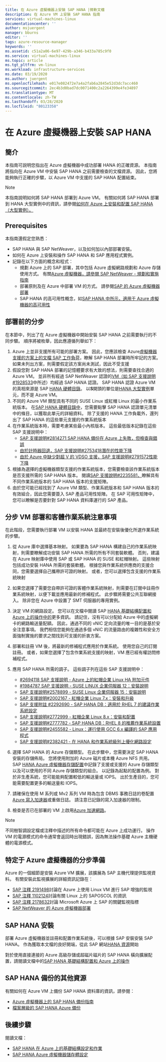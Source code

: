 ```yaml
---
title: 在 Azure 虛擬機器上安裝 SAP HANA |微軟文檔
description: 在 Azure VM 上安裝 SAP HANA 指南
services: virtual-machines-linux
documentationcenter: ''
author: msjuergent
manager: bburns
editor: ''
tags: azure-resource-manager
keywords: ''
ms.assetid: c51a2a06-6e97-429b-a346-b433a785c9f0
ms.service: virtual-machines-linux
ms.topic: article
ms.tgt_pltfrm: vm-linux
ms.workload: infrastructure-services
ms.date: 03/19/2020
ms.author: juergent
ms.openlocfilehash: e017e082472e7a4a2fab6a2845e52d3dc7acc460
ms.sourcegitcommit: 2ec4b3d0bad7dc0071400c2a2264399e4fe34897
ms.translationtype: MT
ms.contentlocale: zh-TW
ms.lasthandoff: 03/28/2020
ms.locfileid: "80123358"
---
```

# <a name="installation-of-sap-hana-on-azure-virtual-machines"></a>在 Azure 虛擬機器上安裝 SAP HANA
## <a name="introduction"></a>簡介
本指南可説明您指出在 Azure 虛擬機器中成功部署 HANA 的正確資源。 本指南將指向在 Azure VM 中安裝 SAP HANA 之前需要檢查的文檔資源。 因此，您將能夠執行正確的步驟，以 Azure VM 中支援的 SAP HANA 配置結束。  

> [!NOTE]
> 本指南說明如何將 SAP HANA 部署到 Azure VM。 有關如何將 SAP HANA 部署到 HANA 大型實例中的資訊，請參閱[如何在 Azure 上安裝和配置 SAP HANA（大型實例）。](https://docs.microsoft.com/azure/virtual-machines/workloads/sap/hana-installation)
 
## <a name="prerequisites"></a>Prerequisites
本指南還假定您熟悉：
* SAP HANA 與 SAP NetWeaver，以及如何加以內部部署安裝。
* 如何在 Azure 上安裝和操作 SAP HANA 和 SAP 應用程式實例。
* 記錄在以下方面的概念和程式：
   * 規劃 Azure 上的 SAP 部署，其中包括 Azure 虛擬網路規劃和 Azure 存儲使用方式。 有關[Azure 虛擬機器，請參閱 SAP NetWeaver - 規劃和實施指南](https://docs.microsoft.com/azure/virtual-machines/workloads/sap/planning-guide)
   * 部署原則及在 Azure 中部署 VM 的方式。 請參閱[SAP 的 Azure 虛擬機器部署](https://docs.microsoft.com/azure/virtual-machines/workloads/sap/deployment-guide)
   * SAP HANA 的高可用性概念，如[SAP HANA 中所示，適用于 Azure 虛擬機器的高可用性](https://docs.microsoft.com/azure/virtual-machines/workloads/sap/sap-hana-availability-overview)

## <a name="step-by-step-before-deploying"></a>部署前的分步
在本節中，列出了在 Azure 虛擬機器中開始安裝 SAP HANA 之前需要執行的不同步驟。 順序將被枚舉，因此應遵循列舉如下：

1. Azure 上並非支援所有可能的部署方案。 因此，您應該檢查 Azure[虛擬機器支援的方案上的文檔 SAP 工作負荷](https://docs.microsoft.com/azure/virtual-machines/workloads/sap/sap-planning-supported-configurations)，瞭解 SAP HANA 部署時所牢記的方案。 如果未列出方案，則需要假定該方案尚未測試，因此不受支援
2. 假設您對 SAP HANA 部署的記憶體要求有大致的想法，則需要查找合適的 Azure VM。 並非所有經過 SAP NetWeaver 認證的[VM（如 SAP 支援說明#1928533](https://launchpad.support.sap.com/#/notes/1928533)中所述）均經過 SAP HANA 認證。 SAP HANA 認證 Azure VM 的真相來源是 SAP [HANA 硬體目錄](https://www.sap.com/dmc/exp/2014-09-02-hana-hardware/enEN/iaas.html#categories=Microsoft%20Azure)。 以**S**開頭的單位是[HANA 大型實例](https://docs.microsoft.com/azure/virtual-machines/workloads/sap/hana-overview-architecture)單元，而不是 Azure VM。
3. 不同的 Azure VM 類型具有不同的 SUSE Linux 或紅帽 Linux 的最小作業系統版本。 在[SAP HANA 硬體目錄中](https://www.sap.com/dmc/exp/2014-09-02-hana-hardware/enEN/iaas.html#categories=Microsoft%20Azure)，您需要點擊 SAP HANA 認證單元清單中的條目，以獲取此單元的詳細資料。 除了支援的 HANA 工作負載外，還列出了 SAP HANA 的這些單元支援的作業系統版本
4. 在作業系統版本時，需要考慮某些最小內核版本。 這些最低版本記錄在這些 SAP 支援說明中：
    - [SAP 支援說明#2814271 SAP HANA 備份在 Azure 上失敗，但檢查與錯誤](https://launchpad.support.sap.com/#/notes/2814271)
    - [由於計時器回退，SAP 支援說明#2753418潛在的性能下降](https://launchpad.support.sap.com/#/notes/2753418)
    - [由於 Azure 中缺少對超 V 的 VDSO 支援，SAP 支援說明#2791572性能下降](https://launchpad.support.sap.com/#/notes/2791572)
4. 根據為選擇的虛擬機器類型支援的作業系統版本，您需要檢查該作業系統版本是否支援所需的 SAP HANA 版本。 閱讀[SAP 支援說明#2235581，](https://launchpad.support.sap.com/#/notes/2235581)瞭解具有不同作業系統版本的 SAP HANA 版本的支援矩陣。
5. 由於您可能已經找到了 Azure VM 類型、作業系統版本和 SAP HANA 版本的有效組合，因此您需要簽入 SAP 產品可用性矩陣。 在 SAP 可用性矩陣中，您可以瞭解是否要針對 SAP HANA 資料庫運行的 SAP 產品。


## <a name="step-by-step-vm-deployment-and-guest-os-considerations"></a>分步 VM 部署和客體作業系統注意事項
在此階段，您需要執行部署 VM 以安裝 HANA 並最終在安裝後優化所選作業系統的步驟。

1. 從 Azure 庫中選擇基本映射。 如果要為 SAP HANA 構建自己的作業系統映射，則需要瞭解成功安裝 SAP HANA 所需的所有不同套裝軟體。 否則，建議在 Azure 映射庫中使用 SAP 或 SAP HANA 的 SUSE 和紅帽映射。 這些映射包括成功安裝 HANA 所需的套裝軟體。 根據您與作業系統供應商的支援合同，您需要選擇自己攜帶許可證的映射。 或者，您可以選擇包含支援的作業系統映射
2. 如果您選擇了需要您自帶許可證的客體作業系統映射，則需要在訂閱中註冊作業系統映射，以便下載並應用最新的修補程式。 此步驟將需要公共互聯網接入。 除非您在 Azure 中設置了 SMT 伺服器的專用實例。
3. 決定 VM 的網路設定。 您可以在文檔中閱讀 SAP [HANA 基礎結構配置和 Azure 上的操作中的](https://docs.microsoft.com/azure/virtual-machines/workloads/sap/hana-vm-operations)更多資訊。 請記住，沒有可以分配給 Azure 中的虛擬網卡的網路輸送量配額。 因此，通過不同的 vNIC 定向流量的唯一目的是基於安全注意事項。 我們相信您能夠在通過多個 vNIC 的流量路由的複雜性和安全方面強制實施的要求之間找到可支援的折衷方案。
3. 部署和註冊 VM 後，將最新的修補程式應用於作業系統。 使用您自己的訂閱註冊。 或者，如果您選擇了包含作業系統支援的映射，VM 應已經有權訪問修補程式。 
4. 應用 SAP HANA 所需的調子。 這些調子列在這些 SAP 支援說明中：

    - [#2694118 SAP 支援說明 - Azure 上的紅帽企業 Linux HA 附加元件](https://launchpad.support.sap.com/#/notes/2694118)
    - [#1984787 SAP 支援說明 - SUSE LINUX 企業伺服器 12：安裝說明](https://launchpad.support.sap.com/#/notes/1984787) 
    - [SAP 支援說明#2578899 - SUSE Linux 企業伺服器 15：安裝說明](https://launchpad.support.sap.com/#/notes/2578899)
    - [SAP 支援說明#2002167 - 紅帽企業 Linux 7.x：安裝和升級](https://launchpad.support.sap.com/#/notes/0002002167)
    - [SAP 支援附註 #2292690 - SAP HANA DB：適用於 RHEL 7 的建議作業系統設定](https://launchpad.support.sap.com/#/notes/0002292690) 
    -  [SAP 支援說明#2772999 - 紅帽企業 Linux 8.x：安裝和配置](https://launchpad.support.sap.com/#/notes/2772999) 
    -  [SAP 支援說明#2777782 - SAP HANA DB：RHEL 8 的推薦作業系統設置](https://launchpad.support.sap.com/#/notes/2777782)
    -  [SAP 支援說明#2455582 - Linux：運行使用 GCC 6.x 編譯的 SAP 應用程式](https://launchpad.support.sap.com/#/notes/0002455582)
    -  [SAP 支援說明#2382421 - 在 HANA 和作業系統級別上優化網路設定](https://launchpad.support.sap.com/#/notes/2382421)

1. 選擇 SAP HANA 的 Azure 存儲類型。 在此步驟中，您需要決定 SAP HANA 安裝的存儲佈局。 您將使用附加的 Azure 磁片或本機 Azure NFS 共用。 SAP [HANA Azure 虛擬機器存儲配置](https://docs.microsoft.com/azure/virtual-machines/workloads/sap/hana-vm-operations-storage)中記錄了支援或支援的 Azure 存儲類型以及可以使用的不同 Azure 存儲類型的組合。 以記錄為起點的配置為例。 對於非生產系統，您可能能夠配置較低的輸送量或 IOPS。 出於生產目的，您可能需要配置更多的輸送量和 IOPS。
2. 請確保在使用 M 系列或 Mv2 系列 VM 時為包含 DBMS 事務日誌的卷配置[Azure 寫入加速器](https://docs.microsoft.com/azure/virtual-machines/linux/how-to-enable-write-accelerator)或重做日誌。 請注意已記錄的寫入加速器的限制。
2. 檢查是否已在部署的 VM 上啟用[Azure 加速網路](https://azure.microsoft.com/blog/maximize-your-vm-s-performance-with-accelerated-networking-now-generally-available-for-both-windows-and-linux/)。

> [!NOTE]
> 不同樹智調設定檔或注釋中描述的所有命令都可能在 Azure 上成功運行。 操作 VM 的電源模式的命令通常會返回時出現錯誤，因為無法操作基礎 Azure 主機硬體的電源模式。

## <a name="step-by-step-preparations-specific-to-azure-virtual-machines"></a>特定于 Azure 虛擬機器的分步準備
Azure 的一個細節是安裝 Azure VM 擴展，該擴展為 SAP 主機代理提供監視資料。 有關安裝此監視擴展的詳細資訊記錄在：

-  [SAP 注釋 2191498](https://launchpad.support.sap.com/#/notes/2191498/E)討論在 Azure 上使用 Linux VM 進行 SAP 增強的監視 
-  [SAP 注釋 1102124](https://launchpad.support.sap.com/#/notes/1102124/E)討論有關 Linux 上的 SAPOSCOL 的資訊 
-  [SAP 注釋 2178632](https://launchpad.support.sap.com/#/notes/2178632/E)討論 Microsoft Azure 上 SAP 的關鍵監視指標
-  [SAP NetWeaver 的 Azure 虛擬機器部署](https://docs.microsoft.com/azure/virtual-machines/workloads/sap/deployment-guide#d98edcd3-f2a1-49f7-b26a-07448ceb60ca)

## <a name="sap-hana-installation"></a>SAP HANA 安裝
部署 Azure 虛擬機器並註冊和配置作業系統後，可以根據 SAP 安裝安裝 SAP HANA。 作為獲取本文檔的良好開端，從此 SAP 網站[HANA 資源](https://www.sap.com/products/hana/implementation/resources.html)開始

對於使用直接連接的 Azure 高級存儲或超磁片磁片的 SAP HANA 橫向擴展配置，請閱讀文檔中的[SAP HANA 基礎結構配置和 Azure 上的操作](https://docs.microsoft.com/azure/virtual-machines/workloads/sap/hana-vm-operations#configuring-azure-infrastructure-for-sap-hana-scale-out)


## <a name="additional-resources-for-sap-hana-backup"></a>SAP HANA 備份的其他資源
有關如何在 Azure VM 上備份 SAP HANA 資料庫的資訊，請參閱：
* [Azure 虛擬機器上的 SAP HANA 備份指南](https://docs.microsoft.com/azure/virtual-machines/workloads/sap/sap-hana-backup-guide)
* [檔案層級的 SAP HANA Azure 備份](https://docs.microsoft.com/azure/virtual-machines/workloads/sap/sap-hana-backup-file-level)

## <a name="next-steps"></a>後續步驟
閱讀文檔：

- [SAP HANA 在 Azure 上的基礎結構設定和作業](https://docs.microsoft.com/azure/virtual-machines/workloads/sap/hana-vm-operations)
- [SAP HANA Azure 虛擬機器儲存體設定](https://docs.microsoft.com/azure/virtual-machines/workloads/sap/hana-vm-operations-storage)





